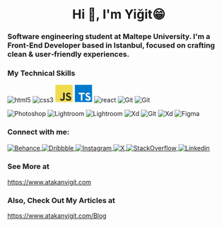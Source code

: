 <h1 align="center">Hi 👋, I'm Yiğit😁</h1>
<h3 align="left">Software engineering student at Maltepe University. I'm a Front-End Developer based in Istanbul, focused on crafting clean & user‑friendly experiences.</h3>

<h3 align="left">My Technical Skills</h3>
<p align="left"> 
        <img src = "https://seeklogo.com/images/H/html5-without-wordmark-color-logo-14D252D878-seeklogo.com.png" alt="html5" width="39" height="41"/> 
        <img src = "https://seeklogo.com/images/C/css-3-logo-023C1A7171-seeklogo.com.png" alt="css3" width="39" height="41"/>    
        <img src = "https://raw.githubusercontent.com/devicons/devicon/master/icons/javascript/javascript-original.svg" alt="javascript" width="40" height="40"/>
        <img src = "https://raw.githubusercontent.com/devicons/devicon/master/icons/typescript/typescript-original.svg" alt="typescript" width="40" height="40"/>
        <img src = "https://reactnative.dev/img/header_logo.svg" alt="react" width="44" height="44"/> 
        <img src = "https://seeklogo.com/images/G/git-logo-A1D01DDA30-seeklogo.com.png" alt="Git" width="40" height="40"/> 
        <img src = "https://www.vectorlogo.zone/logos/firebase/firebase-icon.svg" alt="Git" width="40" height="40"/> 
</p>
<p align="left"> 
        <img src = "https://seeklogo.com/images/A/adobe-photoshop-cc-logo-CBD0AAA3A7-seeklogo.com.png" alt="Photoshop" width="40" height="40"/> 
        <img src = "https://seeklogo.com/images/A/adobe-lightroom-icon-cc-logo-6378CF48DC-seeklogo.com.png?v=638133710770000000" alt="Lightroom" width="40" height="40"/> 
        <img src = "https://seeklogo.com/images/A/adobe-illustrator-cc-logo-C1DC5A6D09-seeklogo.com.png" alt="Lightroom" width="40" height="40"/> 
        <img src = "https://seeklogo.com/images/A/adobe-xd-logo-64364E3A24-seeklogo.com.png" alt="Xd" width="40" height="40"/> 
        <img src = "https://seeklogo.com/images/N/npm-logo-F0E1FE956F-seeklogo.com.png" alt="Git" width="40" height="40"/> 
        <img src = "https://seeklogo.com/images/S/sass-logo-E41E7734A8-seeklogo.com.png" alt="Xd" width="40" height="40"/> 
        <img src = "https://www.vectorlogo.zone/logos/figma/figma-icon.svg" alt="Figma" width="40" height="40"/> 
</p>

<h3 align="left">Connect with me:</h3>
<p align="left">
    <a href="https://www.behance.net/atakanyigit" target="blank">
        <img align="center" src="https://raw.githubusercontent.com/rahuldkjain/github-profile-readme-generator/master/src/images/icons/Social/behance.svg" alt="Behance" height="30" width="40" />
    </a>
    <a href="https://dribbble.com/Atakan_Yigit" target="blank">
        <img align="center" src="https://raw.githubusercontent.com/rahuldkjain/github-profile-readme-generator/master/src/images/icons/Social/dribbble.svg" alt="Dribbble" height="30" width="40" />
    </a>
    <a href="https://www.instagram.com/atakan_yigitt/" target="blank">
        <img align="center" src="https://raw.githubusercontent.com/rahuldkjain/github-profile-readme-generator/master/src/images/icons/Social/instagram.svg" alt="Instagram" height="30" width="40" />
    </a>
    <a href="https://twitter.com/atakan_yigitt" target="blank">
        <img align="center" src="https://raw.githubusercontent.com/rahuldkjain/github-profile-readme-generator/master/src/images/icons/Social/twitter.svg" alt="X" height="30" width="40" />
    </a>
    <a href="https://stackoverflow.com/users/14099467" target="blank">
        <img align="center" src="https://raw.githubusercontent.com/rahuldkjain/github-profile-readme-generator/master/src/images/icons/Social/stack-overflow.svg" alt="StackOverflow" height="30" width="40" />
    </a>
    <a href="https://www.linkedin.com/in/atakan-yigit-cengeloglu/" target="blank">
        <img align="center" src="https://seeklogo.com/images/L/linkedin-icon-logo-57AEED2A37-seeklogo.com.png" alt="Linkedin" height="30" width="30" />
    </a>
</p>

<h3>See More at</h3>
<a href="https://www.atakanyigit.com" target="blank">https://www.atakanyigit.com</a>

<h3>Also, Check Out My Articles at</h3>
<a href="https://www.atakanyigit.com/Blog" target="blank">https://www.atakanyigit.com/Blog</a>
